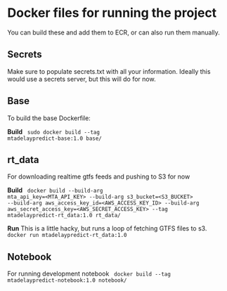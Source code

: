# Docker files for running the project

You can build these and add them to ECR, or can also run them manually.

## Secrets

Make sure to populate secrets.txt with all your information.  Ideally this would use a secrets server, but this will do for now.

## Base
To build the base Dockerfile:

**Build**
<code>
sudo docker build --tag mtadelaypredict-base:1.0 base/
</code>

## rt_data

For downloading realtime gtfs feeds and pushing to S3 for now

**Build**
<code>
docker build --build-arg mta_api_key=<MTA_API_KEY> --build-arg s3_bucket=<S3_BUCKET> --build-arg aws_access_key_id=<AWS_ACCESS_KEY_ID> --build-arg aws_secret_access_key=<AWS_SECRET_ACCESS_KEY> --tag mtadelaypredict-rt_data:1.0 rt_data/
</code>

**Run**
This is a little hacky, but runs a loop of fetching GTFS files to s3.
<code>
docker run mtadelaypredict-rt_data:1.0
</code>

## Notebook
For running development notebook
<code>
docker build --tag mtadelaypredict-notebook:1.0 notebook/
</code>
